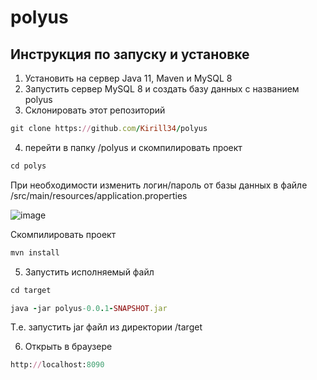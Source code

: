 # polyus

## Инструкция по запуску и установке

1) Установить на сервер Java 11, Maven и  MySQL 8
2)  Запустить сервер MySQL 8 и создать базу данных с названием polyus
3) Склонировать этот репозиторий
```rb
git clone https://github.com/Kirill34/polyus
```
4) перейти в папку /polyus и скомпилировать проект
```rb
cd polys
```

При необходимости изменить логин/пароль от базы данных в файле /src/main/resources/application.properties

![image](https://user-images.githubusercontent.com/46486489/196016526-dc445156-3990-4a5f-9acc-6598d0137ea7.png)

Скомпилировать проект


```rb
mvn install
```

5) Запустить исполняемый файл

```rb
cd target
```

```rb
java -jar polyus-0.0.1-SNAPSHOT.jar
```

Т.е. запустить  jar  файл из директории /target

6) Открыть в браузере 
```rb
http://localhost:8090
```

